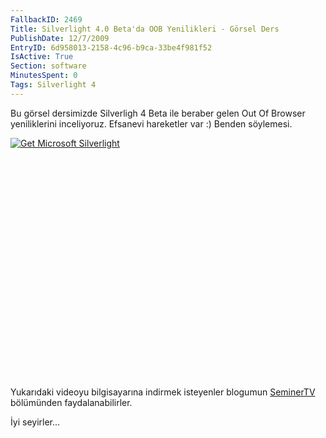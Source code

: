 ```yaml
---
FallbackID: 2469
Title: Silverlight 4.0 Beta'da OOB Yenilikleri - Görsel Ders
PublishDate: 12/7/2009
EntryID: 6d958013-2158-4c96-b9ca-33be4f981f52
IsActive: True
Section: software
MinutesSpent: 0
Tags: Silverlight 4
---
```

Bu görsel dersimizde Silverligh 4 Beta ile beraber gelen Out Of Browser
yeniliklerini inceliyoruz. Efsanevi hareketler var :) Benden söylemesi.

<div style="width:512px;height:384px;">

[![Get Microsoft
Silverlight](http://go2.microsoft.com/fwlink/?LinkId=108181)](http://go2.microsoft.com/fwlink/?LinkID=124807)

</div>

Yukarıdaki videoyu bilgisayarına indirmek isteyenler blogumun
[SeminerTV](http://daron.yondem.com/tr/formatpage.aspx?path=seminertv.format.html#GorselDersler)
bölümünden faydalanabilirler.

İyi seyirler...



